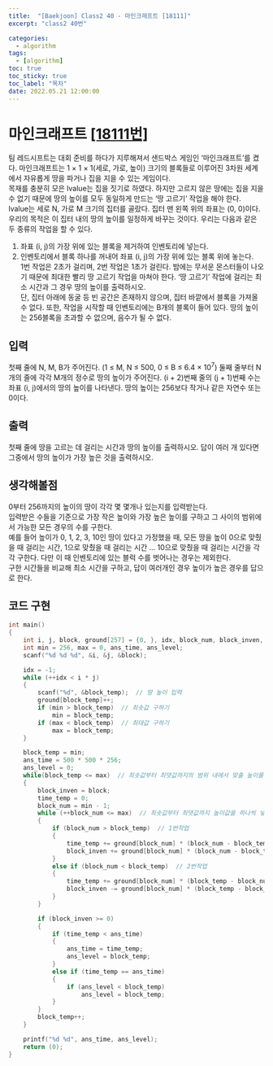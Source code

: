 ```yaml
---
title:  "[Baekjoon] Class2 40 - 마인크래프트 [18111]"
excerpt: "class2 40번"

categories:
  - algorithm
tags:
  - [algorithm]
toc: true
toc_sticky: true
toc_label: "목차"
date: 2022.05.21 12:00:00
---
```


# 마인크래프트 [[18111번]](https://www.acmicpc.net/problem/18111)
팀 레드시프트는 대회 준비를 하다가 지루해져서 샌드박스 게임인 ‘마인크래프트’를 켰다. 마인크래프트는 1 × 1 × 1(세로, 가로, 높이) 크기의 블록들로 이루어진 3차원 세계에서 자유롭게 땅을 파거나 집을 지을 수 있는 게임이다.    
목재를 충분히 모은 lvalue는 집을 짓기로 하였다. 하지만 고르지 않은 땅에는 집을 지을 수 없기 때문에 땅의 높이를 모두 동일하게 만드는 ‘땅 고르기’ 작업을 해야 한다.    
lvalue는 세로 N, 가로 M 크기의 집터를 골랐다. 집터 맨 왼쪽 위의 좌표는 (0, 0)이다. 우리의 목적은 이 집터 내의 땅의 높이를 일정하게 바꾸는 것이다. 우리는 다음과 같은 두 종류의 작업을 할 수 있다.    
1. 좌표 (i, j)의 가장 위에 있는 블록을 제거하여 인벤토리에 넣는다.    
2. 인벤토리에서 블록 하나를 꺼내어 좌표 (i, j)의 가장 위에 있는 블록 위에 놓는다.    
1번 작업은 2초가 걸리며, 2번 작업은 1초가 걸린다. 밤에는 무서운 몬스터들이 나오기 때문에 최대한 빨리 땅 고르기 작업을 마쳐야 한다. ‘땅 고르기’ 작업에 걸리는 최소 시간과 그 경우 땅의 높이를 출력하시오.    
단, 집터 아래에 동굴 등 빈 공간은 존재하지 않으며, 집터 바깥에서 블록을 가져올 수 없다. 또한, 작업을 시작할 때 인벤토리에는 B개의 블록이 들어 있다. 땅의 높이는 256블록을 초과할 수 없으며, 음수가 될 수 없다.    

     

## 입력
첫째 줄에 N, M, B가 주어진다. (1 ≤ M, N ≤ 500, 0 ≤ B ≤ 6.4 × $10^7$)
둘째 줄부터 N개의 줄에 각각 M개의 정수로 땅의 높이가 주어진다. (i + 2)번째 줄의 (j + 1)번째 수는 좌표 (i, j)에서의 땅의 높이를 나타낸다. 땅의 높이는 256보다 작거나 같은 자연수 또는 0이다.    

## 출력
첫째 줄에 땅을 고르는 데 걸리는 시간과 땅의 높이를 출력하시오. 답이 여러 개 있다면 그중에서 땅의 높이가 가장 높은 것을 출력하시오.    

## 생각해볼점
0부터 256까지의 높이의 땅이 각각 몇 몇개나 있는지를 입력받는다.    
입력받은 수들을 기준으로 가장 작은 높이와 가장 높은 높이를 구하고 그 사이의 범위에서 가능한 모든 경우의 수를 구한다.    
예를 들어 높이가 0, 1, 2, 3, 10인 땅이 있다고 가정했을 때, 모든 땅을 높이 0으로 맞췄을 때 걸리는 시간, 1으로 맞췄을 때 걸리는 시간 ... 10으로 맞췄을 때 걸리는 시간을 각각 구한다. 다만 이 때 인벤토리에 있는 블럭 수를 벗어나는 경우는 제외한다.    
구한 시간들을 비교해 최소 시간을 구하고, 답이 여러개인 경우 높이가 높은 경우를 답으로 한다.    

## 코드 구현
```c
int main()
{
	int	i, j, block, ground[257] = {0, }, idx, block_num, block_inven, block_temp, time_temp;
	int	min = 256, max = 0, ans_time, ans_level;
	scanf("%d %d %d", &i, &j, &block);

	idx = -1;
	while (++idx < i * j)
	{
		scanf("%d", &block_temp);  // 땅 높이 입력
		ground[block_temp]++;
		if (min > block_temp)  // 최솟값 구하기
			min = block_temp;
		if (max < block_temp)  // 최대값 구하기
			max = block_temp;
	}

	block_temp = min;
	ans_time = 500 * 500 * 256;
	ans_level = 0;
	while(block_temp <= max)  // 최솟값부터 최댓값까지의 범위 내에서 맞출 높이를 설정
	{
		block_inven = block;
		time_temp = 0;
		block_num = min - 1;
		while (++block_num <= max)  // 최솟값부터 최댓값까지 높이값을 하나씩 넣어가며 시간 구하기
		{	
			if (block_num > block_temp)  // 1번작업
			{	
				time_temp += ground[block_num] * (block_num - block_temp) * 2;  // 해당하는 높이가 없을경우 시간은 더해지지 않음
				block_inven += ground[block_num] * (block_num - block_temp);  // 인벤토리의 블럭 수 체크
			}
			else if (block_num < block_temp)  // 2번작업
			{
				time_temp += ground[block_num] * (block_temp - block_num);
				block_inven -= ground[block_num] * (block_temp - block_num);
			}
		}

		if (block_inven >= 0)
		{
			if (time_temp < ans_time)
			{	
				ans_time = time_temp;
				ans_level = block_temp;
			}
			else if (time_temp == ans_time)
			{
				if (ans_level < block_temp)
					ans_level = block_temp;
			}
		}
		block_temp++;
	}

	printf("%d %d", ans_time, ans_level);
	return (0);
}
```